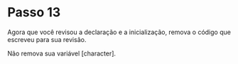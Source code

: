 # Passo 13

Agora que você revisou a declaração e a inicialização, remova o código que escreveu para sua revisão.

Não remova sua variável [character].